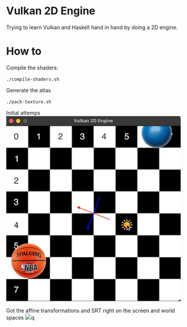 # Vulkan 2D Engine
Trying to learn Vulkan and Haskell hand in hand by doing a 2D engine.

# How to
Compile the shaders:
```
./compile-shaders.sh
```
Generate the atlas
```
./pack-texture.sh
```
Initial attemps
![](screenshots/screenshot.gif)

Got the affine transformations and SRT right on the screen and world spaces
![](screenshots/affine.gif)q
